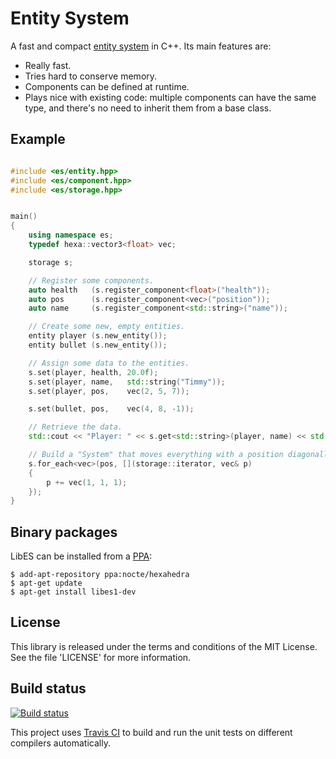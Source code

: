 Entity System
=============

A fast and compact [entity system](http://t-machine.org/index.php/2007/09/03/entity-systems-are-the-future-of-mmog-development-part-1/)
in C++.  Its main features are:

* Really fast. 
* Tries hard to conserve memory.
* Components can be defined at runtime.
* Plays nice with existing code: multiple components can have the same type, and there's no need to inherit them from a base class.

Example
-------

```c++

#include <es/entity.hpp>
#include <es/component.hpp>
#include <es/storage.hpp>


main()
{
    using namespace es;
    typedef hexa::vector3<float> vec;

    storage s;

    // Register some components.
    auto health   (s.register_component<float>("health"));
    auto pos      (s.register_component<vec>("position"));
    auto name     (s.register_component<std::string>("name"));

    // Create some new, empty entities.
    entity player (s.new_entity());
    entity bullet (s.new_entity());

    // Assign some data to the entities.
    s.set(player, health, 20.0f);
    s.set(player, name,   std::string("Timmy"));
    s.set(player, pos,    vec(2, 5, 7));

    s.set(bullet, pos,    vec(4, 8, -1));

    // Retrieve the data.
    std::cout << "Player: " << s.get<std::string>(player, name) << std::endl;

    // Build a "System" that moves everything with a position diagonally.
    s.for_each<vec>(pos, [](storage::iterator, vec& p)
    {
        p += vec(1, 1, 1);
    });
}
```

Binary packages
---------------
LibES can be installed from a [PPA](https://launchpad.net/~nocte/+archive/hexahedra/):

    $ add-apt-repository ppa:nocte/hexahedra
    $ apt-get update
    $ apt-get install libes1-dev


License
-------
This library is released under the terms and conditions of the MIT License.
See the file 'LICENSE' for more information.


Build status
------------
[![Build status](https://travis-ci.org/Nocte-/es.png?branch=master)](https://travis-ci.org/Nocte-/es)

This project uses [Travis CI](http://travis-ci.org/) to build and run the unit
tests on different compilers automatically.

